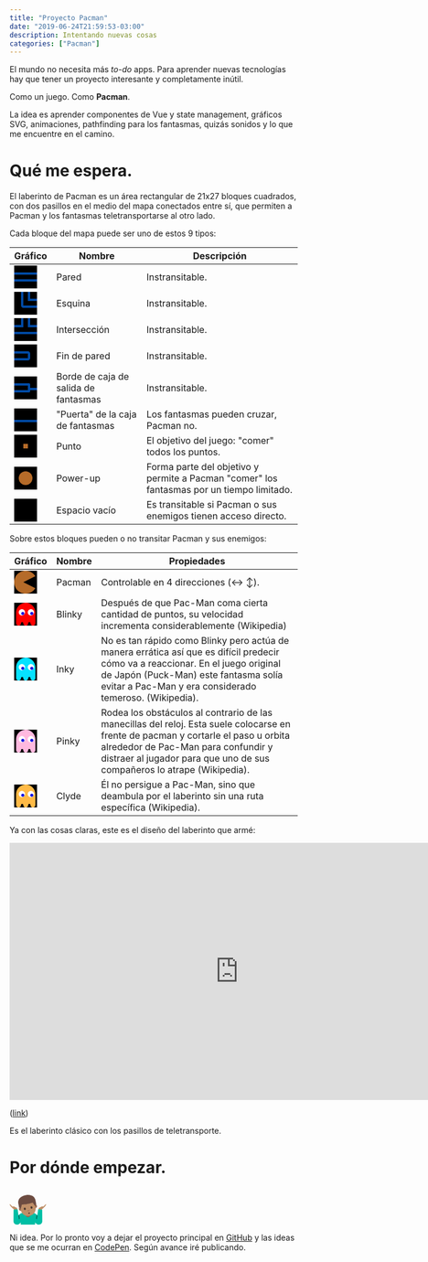 ```yaml
---
title: "Proyecto Pacman"
date: "2019-06-24T21:59:53-03:00"
description: Intentando nuevas cosas
categories: ["Pacman"]
---
```


El mundo no necesita más _to-do_ apps. Para aprender nuevas tecnologías hay que tener un proyecto interesante y completamente inútil.

Como un juego. Como **Pacman**.

La idea es aprender componentes de Vue y state management, gráficos SVG, animaciones, pathfinding para los fantasmas, quizás sonidos y lo que me encuentre en el camino.

# Qué me espera.

El laberinto de Pacman es un área rectangular de 21x27 bloques cuadrados, con dos pasillos en el medio del mapa conectados entre sí, que permiten a Pacman y los fantasmas teletransportarse al otro lado.

Cada bloque del mapa puede ser uno de estos 9 tipos:

|Gráfico|Nombre|Descripción|
|---|---|---|
|<svg width="40" height="40" viewBox="0 0 10 10" fill="none" xmlns="http://www.w3.org/2000/svg"><rect width="10" height="10" fill="black"/><path d="M10 7H0V6H10V7Z" fill="#004AA5"/><path d="M10 3H0V4H10V3Z" fill="#004AA5"/></svg>|Pared|Instransitable.|
|<svg width="40" height="40" viewBox="0 0 10 10" fill="none" xmlns="http://www.w3.org/2000/svg"><g clip-path="url(#clip0)"><rect width="10" height="10" transform="translate(10) rotate(90)" fill="black"/><path d="M10 7V6L4 6L4 4.37114e-08L3 0L3 6C3 6.55228 3.44771 7 4 7L10 7Z" fill="#004AA5"/><path d="M6 1.31134e-07L7 1.74846e-07L7 3L10 3V4L6 4L6 1.31134e-07Z" fill="#004AA5"/></g><defs><clipPath id="clip0"><rect width="10" height="10" fill="white" transform="translate(10) rotate(90)"/></clipPath></defs></svg>|Esquina|Instransitable.|
|<svg width="40" height="40" viewBox="0 0 10 10" fill="none" xmlns="http://www.w3.org/2000/svg"><rect width="10" height="10" fill="black"/><path d="M0 3H3V0H4V4H0V3Z" fill="#004AA5"/><path d="M10 7H0V6H10V7Z" fill="#004AA5"/><path d="M7 0L7 3H10V4H6L6 0H7Z" fill="#004AA5"/></svg>|Intersección|Instransitable.|
|<svg width="40" height="40" viewBox="0 0 10 10" fill="none" xmlns="http://www.w3.org/2000/svg"><rect width="10" height="10" fill="black"/><path d="M0 7H6C6.55228 7 7 6.55228 7 6V4C7 3.44772 6.55228 3 6 3H0V4H6V6H0V7Z" fill="#004AA5"/></svg>|Fin de pared|Instransitable.|
|<svg width="40" height="40" viewBox="0 0 10 10" fill="none" xmlns="http://www.w3.org/2000/svg"><g clip-path="url(#clip0)"><rect width="10" height="10" fill="black"/><rect x="-0.5" y="3.5" width="7" height="3" stroke="#004AA5" stroke-linejoin="round"/><rect x="7" y="5" width="3" height="1" fill="#004AA5"/></g><defs><clipPath id="clip0"><rect width="10" height="10" fill="white"/></clipPath></defs></svg>|Borde de caja de salida de fantasmas|Instransitable.|
|<svg width="40" height="40" viewBox="0 0 10 10" fill="none" xmlns="http://www.w3.org/2000/svg"><rect width="10" height="10" fill="black"/><rect y="5" width="10" height="1" fill="#004AA5"/></svg>|"Puerta" de la caja de fantasmas|Los fantasmas pueden cruzar, Pacman no.|
|<svg width="40" height="40" viewBox="0 0 10 10" fill="none" xmlns="http://www.w3.org/2000/svg"><rect width="10" height="10" fill="black"/><rect x="4" y="4" width="2" height="2" fill="#B56B29"/></svg>|Punto|El objetivo del juego: "comer" todos los puntos.|
|<svg width="40" height="40" viewBox="0 0 10 10" fill="none" xmlns="http://www.w3.org/2000/svg"><rect width="10" height="10" fill="black"/><circle cx="5" cy="5" r="3" fill="#B56B29"/></svg>|Power-up|Forma parte del objetivo y permite a Pacman "comer" los fantasmas por un tiempo limitado.|
|<svg width="40" height="40" viewBox="0 0 10 10" fill="none" xmlns="http://www.w3.org/2000/svg"><rect width="10" height="10" fill="black"/></svg>|Espacio vacío|Es transitable si Pacman o sus enemigos tienen acceso directo.|

Sobre estos bloques pueden o no transitar Pacman y sus enemigos:

|Gráfico|Nombre|Propiedades|
|---|---|---|
|<svg width="40" height="40" viewBox="0 0 10 10" fill="none" xmlns="http://www.w3.org/2000/svg"><rect width="10" height="10" fill="black"/><path fill-rule="evenodd" clip-rule="evenodd" d="M9.25483 7.62742C8.37365 9.05137 6.79761 10 5 10C2.23858 10 0 7.76142 0 5C0 2.23858 2.23858 0 5 0C6.79761 0 8.37365 0.948627 9.25483 2.37258L4 5L9.25483 7.62742Z" fill="#B56B29"/></svg>|Pacman|Controlable en 4 direcciones (&#8596; &#8597;).|
|<svg width="40" height="40" viewBox="0 0 10 10" fill="none" xmlns="http://www.w3.org/2000/svg"><rect width="10" height="10" fill="black"/><path d="M8.19666 10C7.60254 10 7.11918 9.51664 7.11918 8.92252C7.11918 8.65148 6.89867 8.43098 6.62764 8.43098C6.3566 8.43098 6.1361 8.65148 6.1361 8.92252C6.13612 9.51664 5.65276 10 5.05864 10C4.46451 10 3.98116 9.51664 3.98116 8.92252C3.98116 8.65148 3.76065 8.43098 3.48961 8.43098C3.21858 8.43098 2.99807 8.65148 2.99807 8.92252C2.99807 9.51664 2.51471 10 1.92059 10C1.32647 10 0.843109 9.51664 0.843109 8.92252V4.21549C0.843148 1.89029 2.731 0 5.05864 0C7.38389 0 9.27412 1.88789 9.27412 4.21549V8.92252C9.27412 9.51664 8.79078 10 8.19666 10Z" fill="#FF0000"/><path d="M7.31289 5.59082C6.55453 5.59082 5.93756 4.97384 5.93756 4.21548C5.93756 3.45712 6.55453 2.84015 7.31289 2.84015C8.07125 2.84015 8.68822 3.45712 8.68822 4.21548C8.68821 4.97384 8.07125 5.59082 7.31289 5.59082Z" fill="white"/><path d="M7.7 5.4C8.0866 5.4 8.4 5.0866 8.4 4.7C8.4 4.3134 8.0866 4 7.7 4C7.3134 4 7 4.3134 7 4.7C7 5.0866 7.3134 5.4 7.7 5.4Z" fill="#1413E1"/><path d="M3.37533 5.59082C2.61697 5.59082 2 4.97384 2 4.21548C2 3.45712 2.61697 2.84015 3.37533 2.84015C4.13369 2.84015 4.75066 3.45712 4.75066 4.21548C4.75064 4.97384 4.13369 5.59082 3.37533 5.59082Z" fill="white"/><path d="M3.76244 5.4C4.14904 5.4 4.46244 5.0866 4.46244 4.7C4.46244 4.3134 4.14904 4 3.76244 4C3.37584 4 3.06244 4.3134 3.06244 4.7C3.06244 5.0866 3.37584 5.4 3.76244 5.4Z" fill="#1413E1"/></svg>|Blinky|Después de que Pac-Man coma cierta cantidad de puntos, su velocidad incrementa considerablemente (Wikipedia)|
|<svg width="40" height="40" viewBox="0 0 10 10" fill="none" xmlns="http://www.w3.org/2000/svg"><rect width="10" height="10" fill="black"/><path d="M8.19666 10C7.60254 10 7.11918 9.51664 7.11918 8.92252C7.11918 8.65148 6.89867 8.43098 6.62764 8.43098C6.3566 8.43098 6.1361 8.65148 6.1361 8.92252C6.13612 9.51664 5.65276 10 5.05864 10C4.46451 10 3.98116 9.51664 3.98116 8.92252C3.98116 8.65148 3.76065 8.43098 3.48961 8.43098C3.21858 8.43098 2.99807 8.65148 2.99807 8.92252C2.99807 9.51664 2.51471 10 1.92059 10C1.32647 10 0.843109 9.51664 0.843109 8.92252V4.21549C0.843148 1.89029 2.731 0 5.05864 0C7.38389 0 9.27412 1.88789 9.27412 4.21549V8.92252C9.27412 9.51664 8.79078 10 8.19666 10Z" fill="#06e2ff"/><path d="M7.31289 5.59083C6.55453 5.59083 5.93756 4.97386 5.93756 4.2155C5.93756 3.45714 6.55453 2.84016 7.31289 2.84016C8.07125 2.84016 8.68822 3.45714 8.68822 4.2155C8.68821 4.97386 8.07125 5.59083 7.31289 5.59083Z" fill="white"/><path d="M7.7 5.4C8.0866 5.4 8.4 5.0866 8.4 4.7C8.4 4.3134 8.0866 4 7.7 4C7.3134 4 7 4.3134 7 4.7C7 5.0866 7.3134 5.4 7.7 5.4Z" fill="#1413E1"/><path d="M3.37533 5.59082C2.61697 5.59082 2 4.97384 2 4.21548C2 3.45712 2.61697 2.84015 3.37533 2.84015C4.13369 2.84015 4.75066 3.45712 4.75066 4.21548C4.75064 4.97384 4.13369 5.59082 3.37533 5.59082Z" fill="white"/><path d="M3.76244 5.4C4.14904 5.4 4.46244 5.0866 4.46244 4.7C4.46244 4.3134 4.14904 4 3.76244 4C3.37584 4 3.06244 4.3134 3.06244 4.7C3.06244 5.0866 3.37584 5.4 3.76244 5.4Z" fill="#1413E1"/></svg>|Inky|No es tan rápido como Blinky pero actúa de manera errática así que es difícil predecir cómo va a reaccionar. En el juego original de Japón (Puck-Man) este fantasma solía evitar a Pac-Man y era considerado temeroso. (Wikipedia).|
|<svg width="40" height="40" viewBox="0 0 10 10" fill="none" xmlns="http://www.w3.org/2000/svg"><rect width="10" height="10" fill="black"/><path d="M8.19666 10C7.60254 10 7.11918 9.51664 7.11918 8.92252C7.11918 8.65148 6.89867 8.43098 6.62764 8.43098C6.3566 8.43098 6.1361 8.65148 6.1361 8.92252C6.13612 9.51664 5.65276 10 5.05864 10C4.46451 10 3.98116 9.51664 3.98116 8.92252C3.98116 8.65148 3.76065 8.43098 3.48961 8.43098C3.21858 8.43098 2.99807 8.65148 2.99807 8.92252C2.99807 9.51664 2.51471 10 1.92059 10C1.32647 10 0.843109 9.51664 0.843109 8.92252V4.21549C0.843148 1.89029 2.731 0 5.05864 0C7.38389 0 9.27412 1.88789 9.27412 4.21549V8.92252C9.27412 9.51664 8.79078 10 8.19666 10Z" fill="#FFB9DF"/><path d="M7.31289 5.59083C6.55453 5.59083 5.93756 4.97386 5.93756 4.2155C5.93756 3.45714 6.55453 2.84016 7.31289 2.84016C8.07125 2.84016 8.68822 3.45714 8.68822 4.2155C8.68821 4.97386 8.07125 5.59083 7.31289 5.59083Z" fill="white"/><path d="M7.7 5.4C8.0866 5.4 8.4 5.0866 8.4 4.7C8.4 4.3134 8.0866 4 7.7 4C7.3134 4 7 4.3134 7 4.7C7 5.0866 7.3134 5.4 7.7 5.4Z" fill="#1413E1"/><path d="M3.37533 5.59082C2.61697 5.59082 2 4.97384 2 4.21548C2 3.45712 2.61697 2.84015 3.37533 2.84015C4.13369 2.84015 4.75066 3.45712 4.75066 4.21548C4.75064 4.97384 4.13369 5.59082 3.37533 5.59082Z" fill="white"/><path d="M3.76244 5.4C4.14904 5.4 4.46244 5.0866 4.46244 4.7C4.46244 4.3134 4.14904 4 3.76244 4C3.37584 4 3.06244 4.3134 3.06244 4.7C3.06244 5.0866 3.37584 5.4 3.76244 5.4Z" fill="#1413E1"/></svg>|Pinky|Rodea los obstáculos al contrario de las manecillas del reloj. Esta suele colocarse en frente de pacman y cortarle el paso u orbita alrededor de Pac-Man para confundir y distraer al jugador para que uno de sus compañeros lo atrape (Wikipedia).|
|<svg width="40" height="40" viewBox="0 0 10 10" fill="none" xmlns="http://www.w3.org/2000/svg"><rect width="10" height="10" fill="black"/><path d="M8.19666 10C7.60254 10 7.11918 9.51664 7.11918 8.92252C7.11918 8.65148 6.89867 8.43098 6.62764 8.43098C6.3566 8.43098 6.1361 8.65148 6.1361 8.92252C6.13612 9.51664 5.65276 10 5.05864 10C4.46451 10 3.98116 9.51664 3.98116 8.92252C3.98116 8.65148 3.76065 8.43098 3.48961 8.43098C3.21858 8.43098 2.99807 8.65148 2.99807 8.92252C2.99807 9.51664 2.51471 10 1.92059 10C1.32647 10 0.843109 9.51664 0.843109 8.92252V4.21549C0.843148 1.89029 2.731 0 5.05864 0C7.38389 0 9.27412 1.88789 9.27412 4.21549V8.92252C9.27412 9.51664 8.79078 10 8.19666 10Z" fill="#FFBA46"/><path d="M7.31289 5.59083C6.55453 5.59083 5.93756 4.97386 5.93756 4.2155C5.93756 3.45714 6.55453 2.84016 7.31289 2.84016C8.07125 2.84016 8.68822 3.45714 8.68822 4.2155C8.68821 4.97386 8.07125 5.59083 7.31289 5.59083Z" fill="white"/><path d="M7.7 5.4C8.0866 5.4 8.4 5.0866 8.4 4.7C8.4 4.3134 8.0866 4 7.7 4C7.3134 4 7 4.3134 7 4.7C7 5.0866 7.3134 5.4 7.7 5.4Z" fill="#1413E1"/><path d="M3.37533 5.59082C2.61697 5.59082 2 4.97384 2 4.21548C2 3.45712 2.61697 2.84015 3.37533 2.84015C4.13369 2.84015 4.75066 3.45712 4.75066 4.21548C4.75064 4.97384 4.13369 5.59082 3.37533 5.59082Z" fill="white"/><path d="M3.76244 5.4C4.14904 5.4 4.46244 5.0866 4.46244 4.7C4.46244 4.3134 4.14904 4 3.76244 4C3.37584 4 3.06244 4.3134 3.06244 4.7C3.06244 5.0866 3.37584 5.4 3.76244 5.4Z" fill="#1413E1"/></svg>|Clyde|Él no persigue a Pac-Man, sino que deambula por el laberinto sin una ruta específica (Wikipedia).|

Ya con las cosas claras, este es el diseño del laberinto que armé:

<iframe style="border: none;" width="800" height="450" src="https://www.figma.com/embed?embed_host=share&url=https%3A%2F%2Fwww.figma.com%2Ffile%2FdSJUpuj37BYPiDyyyxJD174w%2FLayout%3Fnode-id%3D1%253A245" allowfullscreen></iframe>

(<a href="https://www.figma.com/file/dSJUpuj37BYPiDyyyxJD174w/Layout?node-id=0%3A1" target="_blank">link</a>)

Es el laberinto clásico con los pasillos de teletransporte.

# Por dónde empezar.

<svg width="64" height="64" viewBox="0 0 128 128" style="enable-background:new 0 0 128 128;" xmlns="http://www.w3.org/2000/svg" xmlns:xlink="http://www.w3.org/1999/xlink">
  <g>
    <path d="M103.82,116.81c0-16.77-11.21-30.59-25.93-30.59c-2.4,0-8.14-0.21-13.88-0.32V128l25.04,0l0-7.6 c3.76,4.9,7.6,7.6,11.8,7.59c1.34,0,2.97-0.04,2.97,0.01C103.82,127.97,103.82,116.81,103.82,116.81z" style="fill:#00BFA5;"/>
    <g>
      <g>
        <path id="XMLID_1375_" d="M107.68,75.67c3.54-0.69,5.67-1.75,9.57-4.84c0.06,0.16,6.99-5.96,9.93-11.38 c1.04-1.92-0.44-3.74-1.62-2.42c-3.03,4.09-8.77,8.62-8.93,8.34l0,0c-0.7-2.44-3.66-1.12-5.2-0.16 c-2.35,1.54-4.81,2.79-7.34,3.73C99.68,70.37,103.15,76.31,107.68,75.67z" style="fill:#BF8F68;"/>
        <path d="M104.14,68.93c0,0-1.95,0.38-2.61,2.87c-0.23,0.89-0.21,2.04-0.14,3.56l-0.02,1.78l5.53,1.92 l4.76-1.12c0,0,0.92-3.68,2.88-5.1l-4.89-1.28L104.14,68.93z" style="fill:#BF8F68;"/>
      </g>
      <g>
        <defs>
          <path id="XMLID_1374_" d="M102.77,128c6.51,0,11.76-5.35,11.63-11.86l-0.26-39.47c-0.02-0.73-0.6-1.33-1.33-1.38l-11.74-0.68 c-0.76-0.05-1.43,0.5-1.52,1.26L94.11,118C93.34,123.27,97.43,128,102.77,128L102.77,128z"/>
        </defs>
        <use style="overflow:visible;fill:#00BFA5;" xlink:href="#XMLID_1374_"/>
        <clipPath id="XMLID_3_">
          <use style="overflow:visible;" xlink:href="#XMLID_1374_"/>
        </clipPath>
      </g>
    </g>
    <polygon id="XMLID_1363_" points="92.8,106.95 95.23,109.71 97.09,96.12 94.67,93.36 " style="opacity:0.54;"/>
  </g>
  <path d="M24.18,116.81c0-16.77,11.21-30.59,25.93-30.59c2.4,0,8.14-0.21,13.88-0.32V128l-25.04,0l0-7.6 c-3.76,4.9-7.6,7.6-11.8,7.59c-1.34,0-2.97-0.04-2.97,0.01C24.18,127.97,24.18,116.81,24.18,116.81z" style="fill:#00BFA5;"/>
  <path id="XMLID_1361_" d="M64.41,102.06L64.41,102.06c-4.82,0-8.64-3.91-8.64-8.73V85.8h17.28v7.53 C73.05,98.16,69.23,102.06,64.41,102.06z" style="fill:#99674F;"/>
  <g>
    <g>
      <path id="XMLID_1372_" d="M20.32,75.67c-3.54-0.69-5.67-1.75-9.57-4.84c-0.06,0.16-6.99-5.96-9.93-11.38 c-1.04-1.92,0.44-3.74,1.62-2.42c3.03,4.09,8.77,8.62,8.93,8.34l0,0c0.7-2.44,3.66-1.12,5.2-0.16c2.35,1.54,4.81,2.79,7.34,3.73 C28.32,70.37,24.85,76.31,20.32,75.67z" style="fill:#BF8F68;"/>
      <path d="M23.86,68.93c0,0,1.95,0.38,2.61,2.87c0.23,0.89,0.21,2.04,0.14,3.56l0.02,1.78l-5.53,1.92 l-4.76-1.12c0,0-0.92-3.68-2.88-5.1l4.89-1.28L23.86,68.93z" style="fill:#BF8F68;"/>
    </g>
    <g>
      <defs>
        <path id="XMLID_1371_" d="M25.23,128c-6.51,0-11.76-5.35-11.63-11.86l0.26-39.47c0.02-0.73,0.6-1.33,1.33-1.38l11.74-0.68 c0.76-0.05,1.43,0.5,1.52,1.26L33.89,118C34.66,123.27,30.57,128,25.23,128L25.23,128z"/>
      </defs>
      <use style="overflow:visible;fill:#00BFA5;" xlink:href="#XMLID_1371_"/>
      <clipPath id="XMLID_7_">
        <use style="overflow:visible;" xlink:href="#XMLID_1371_"/>
      </clipPath>
    </g>
  </g>
  <polygon id="XMLID_1373_" points="35.2,106.95 32.77,109.71 30.91,96.12 33.33,93.36 " style="opacity:0.54;"/>
  <g>
    <path id="XMLID_6_" d="M89.76,57.33c0,0,5.04-0.08,6.03,5.17c0.88,4.63-2.33,7.14-5.89,7.81l-2.38-12.56 L89.76,57.33z" style="fill:#99674F;"/>
    <path id="XMLID_5_" d="M36.58,67.41c0,0-4.72,1.77-3.72,7.02c0.88,4.63,4.78,5.79,8.34,5.11l-2.38-12.56 L36.58,67.41z" style="fill:#99674F;"/>
    <path id="XMLID_4_" d="M56.65,27.98C35.63,31.96,33.22,49.3,37.56,72.18c4.5,23.73,20.92,26.97,32.18,24.84 c11.1-2.1,25.38-10.99,20.85-34.9C86.25,39.24,77.66,23.99,56.65,27.98z" style="fill:#BF8F68;"/>
    <path id="XMLID_1_" d="M56.71,24.87c0,0-0.41,0.07-0.59,0.1c-0.18,0.03-0.59,0.12-0.59,0.12 c-22.6,4.74-26.84,19.68-25.05,29.14c1.74,9.19,3.03,15.95,3.03,15.95s0.29-0.44,0.86-1.09c0.61-0.69,1.33-1.15,1.33-1.15l2.6,7.46 l4.56-17.22C42.9,58.08,43,58,43.11,57.99l4.57-0.35c4.6-0.35,9.16-0.97,13.69-1.81l0,0.01c0.2-0.04,0.39-0.08,0.59-0.12 c0.2-0.04,0.39-0.07,0.59-0.11l0-0.01c4.52-0.87,9-1.97,13.4-3.32l4.38-1.35c0.11-0.03,0.22,0.01,0.28,0.1l10.55,14.35l-0.31-7.9 c0,0,0.85,0.16,1.66,0.58c0.77,0.39,1.2,0.7,1.2,0.7s-1.27-6.76-3.02-15.95C88.9,33.35,79.47,21,56.71,24.87z" style="fill:#6D4C41;"/>
  </g>
  <g>
    <path id="XMLID_1346_" d="M69.57,77.16c-1.15,0.59-2.39,1.01-3.37,1.2c-0.98,0.19-2.28,0.27-3.57,0.17 c-0.55-0.04-0.66,0.49-0.41,0.78c0.52,0.61,2.35,1.67,4.42,1.27c2.06-0.41,3.35-2.09,3.6-2.85C70.37,77.36,70.07,76.9,69.57,77.16z " style="fill:#99674F;"/>
    <path id="XMLID_1345_" d="M71.01,87.59c0.28,1.44-0.94,1.99-2.53,2.31c-1.59,0.31-2.94,0.23-3.21-1.17 c-0.29-1.48,0.81-2.65,2.4-2.96S70.71,86.08,71.01,87.59z" style="fill:#49362E;"/>
    <path id="XMLID_1344_" d="M56.6,72.07c0.45,2.26-0.71,4.4-2.58,4.77c-1.87,0.37-3.76-1.16-4.21-3.43 c-0.45-2.27,0.71-4.4,2.59-4.77C54.28,68.27,56.15,69.8,56.6,72.07" style="fill:#49362E;"/>
    <path id="XMLID_1337_" d="M73.31,68.77c0.45,2.26,2.32,3.8,4.21,3.43c1.87-0.37,3.03-2.5,2.59-4.77 c-0.45-2.27-2.33-3.8-4.2-3.43C74.02,64.37,72.87,66.51,73.31,68.77" style="fill:#49362E;"/>
  </g>
</svg>

Ni idea. Por lo pronto voy a dejar el proyecto principal en <a href="https://github.com/eliasdorigoni/pacman" target="_blank">GitHub</a> y las ideas que se me ocurran en <a href="https://codepen.io/collection/AGvWGL/" target="_blank">CodePen</a>. Según avance iré publicando.
